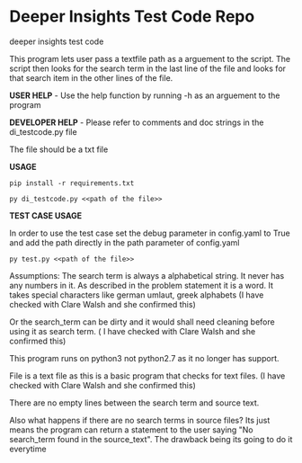# Deeper Insights Test Code Repo
deeper insights test code

This program lets user pass a textfile path as a arguement to the script.
The script then looks for the search term in the last line of the file and looks for that search item in the other lines of the file.

**USER HELP** - Use the help function by running -h as an arguement to the program

**DEVELOPER HELP** - Please refer to comments and doc strings in the di_testcode.py file

The file should be a txt file

**USAGE**
    
    pip install -r requirements.txt

    py di_testcode.py <<path of the file>>

**TEST CASE USAGE**

In order to use the test case set the debug parameter in config.yaml to True and add the path directly in the path parameter of config.yaml

    py test.py <<path of the file>> 

Assumptions:
The search term is always a alphabetical string. It never has any numbers in it.  As described in the problem statement it is a word. It takes special characters like german umlaut, greek alphabets (I have checked with Clare Walsh and she confirmed this)

Or the search_term can be dirty and it would shall need cleaning before using it as search term. ( I have checked with Clare Walsh and she confirmed this)

This program runs on python3 not python2.7 as it no longer has support. 

File is a text file as this is a basic program that checks for text files. (I have checked with Clare Walsh and she confirmed this)

There are no empty lines between the search term and source text. 

Also what happens if there are no search terms in source files? Its just means the program can return a statement to the user saying "No search_term found in the source_text". The drawback being its going to do it everytime 


